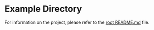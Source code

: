 # Example Directory

For information on the project, please refer to the [root README.md](../README.md) file.
